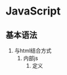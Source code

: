 # JavaScript

## 基本语法

1. 与html结合方式
   1. 内部js
      1. 定义<script>,标签体内容就是js代码
   2. 外部js
      1. 定义<script>,通过src属性引入外部的js文件
   3. 注意
      1. script可以定义在html页面的任何地方，单定义的位置会影响执行顺序
      2. script可以定义多个
2. 注释
   1. 单行注释//
   2. 对行注释/**/
3. 数据类型
   1. 原始数据类型
      1. number ：数字。整数、小数、NaN（not a number 一个不是数字的数字类型）
      2. string：字符串
      3. boolean：true和false
      4. null：一个对象为空的占位符
      5. undefined：未定义。如果一个变量没有给初始化值，则会被默认赋值为undefined
   2. 引用数据类型
4. 变量
   1. 变量：一块内存数据的内存空间
   2. Java语言是强类型语言，而JavaScript是弱类型语言
      1. 强类型：在开辟变量存储空间时，定义了空间将来存储数据的数据类型，只能存储固定类型数据
      2. 弱类型：.........................................,不。。。。。。。。。。。。。。。，可以存放任意类型数据
   3. 语法
      1. var 变量名 = 初始值;
5. 运算符
6. 流程控制语句

